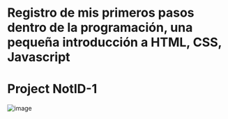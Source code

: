 # Registro de mis primeros pasos dentro de la programación, una pequeña introducción a HTML, CSS, Javascript
# Project NotID-1 


![image](https://user-images.githubusercontent.com/107889844/178828784-174cef1c-ed23-4952-91c5-8287fd62f8d5.png)
